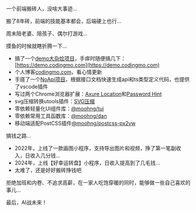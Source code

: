 一个前端搬砖人，没啥大事迹...

搬了8年砖，前端的技能基本都会，后端硬上也行...

周末陪老婆、陪孩子、偶尔打游戏...

摸鱼的时候就瞎折腾一下...

- 搞了一个[demo大杂烩项目](https://github.com/moohng/demo)，手痒时随便搞几下：[https://demo.codingmo.com](https://demo.codingmo.com)
- 个人博客[codingmo.com](https://codingmo.com)，看心情更新
- 手搓了一个[NoApi项目](https://github.com/moohng/noapi)，根据接口文档快速生成api和ts类型定义代码，也提供了vscode插件
- 写过两个Chrome浏览器扩展：[Axure Location](https://github.com/moohng/axure-location-extension)和[Password Hint](https://github.com/moohng/password-hint-extension)
- svg压缩转换utools插件：[SVG压缩](https://github.com/moohng/utools-plugin-svg-vue)
- 零依赖轻量化UI组件库：[@moohng/tui](https://github.com/moohng/tui)
- 零依赖常用工具函数库：[@moohng/dan](https://github.com/moohng/dan)
- 移动端适配PostCSS插件[@moohng/postcss-px2vw](https://github.com/moohng/postcss-px2vw)

搞钱之路...

- 2022年，上线了一款画图小程序，支持导出图片和视频，挣了第一笔副收入，日收入几分钱...
- 2024年，上线【好幸运转盘】小程序，日收入提高到了几毛钱...
- 太难了，还是好好搬砖挣钱吧

拒绝加班和内卷、不追求高薪，在一家人吃饱穿暖的同时，能够做一些自己喜欢的事儿...

最后，AI战未来！

